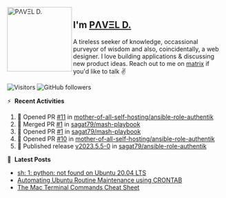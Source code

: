 <img align="left" width="150" height="150" alt="PΛVΞL D." src="https://res.cloudinary.com/dimov/image/upload/c_scale,w_150/v1674315300/logo_qxj2ir.png"/>

## I'm [PΛVΞL D.][homepage]

A tireless seeker of knowledge, occassional purveyor of wisdom and also, coincidentally, a web designer. I love building applications & discussing new product ideas. Reach out to me on [matrix][matrixto] if you'd like to talk ✌️



[homepage]: https://l.dimov.xyz/page?ref=github.com
[matrixto]: https://l.dimov.xyz/matrix?ref=github.com
[github]: https://l.dimov.xyz/github?ref=github.com
   
![Visitors](https://visitor-badge.laobi.icu/badge?page_id=sagat79.vistorsBadge)
![GitHub followers](https://img.shields.io/github/followers/sagat79?color=velvet&style=flat-square)

:zap: &nbsp;**Recent Activities**
  
<!--START_SECTION:activity-->
1. 💪 Opened PR [#11](https://github.com/mother-of-all-self-hosting/ansible-role-authentik/pull/11) in [mother-of-all-self-hosting/ansible-role-authentik](https://github.com/mother-of-all-self-hosting/ansible-role-authentik)
2. 🎉 Merged PR [#1](https://github.com/sagat79/mash-playbook/pull/1) in [sagat79/mash-playbook](https://github.com/sagat79/mash-playbook)
3. 💪 Opened PR [#1](https://github.com/sagat79/mash-playbook/pull/1) in [sagat79/mash-playbook](https://github.com/sagat79/mash-playbook)
4. 💪 Opened PR [#10](https://github.com/mother-of-all-self-hosting/ansible-role-authentik/pull/10) in [mother-of-all-self-hosting/ansible-role-authentik](https://github.com/mother-of-all-self-hosting/ansible-role-authentik)
5. 🚀 Published release [v2023.5.5-0](https://github.com/sagat79/ansible-role-authentik/releases/tag/v2023.5.5-0) in [sagat79/ansible-role-authentik](https://github.com/sagat79/ansible-role-authentik)
<!--END_SECTION:activity-->

📑 &nbsp;**Latest Posts**

<!-- DIMOV-POST-LIST:START -->
- [sh: 1: python: not found on Ubuntu 20.04 LTS](https://www.dimov.xyz/sh-1-python-not-found/)
- [Automating Ubuntu Routine Maintenance using CRONTAB](https://www.dimov.xyz/automating-ubuntu-routine-maintenance-using-crontab/)
- [The Mac Terminal Commands Cheat Sheet](https://www.dimov.xyz/the-mac-terminal-commands-cheat-sheet/)
<!-- DIMOV-POST-LIST:END -->
